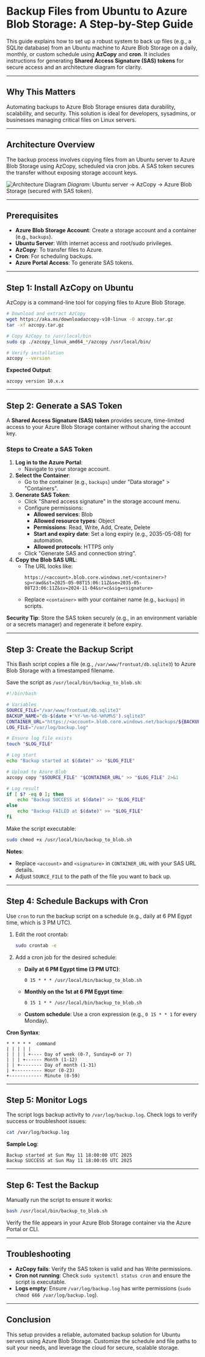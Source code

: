 # Backup Files from Ubuntu to Azure Blob Storage: A Step-by-Step Guide

This guide explains how to set up a robust system to back up files (e.g., a SQLite database) from an Ubuntu machine to Azure Blob Storage on a daily, monthly, or custom schedule using **AzCopy** and **cron**. It includes instructions for generating **Shared Access Signature (SAS) tokens** for secure access and an architecture diagram for clarity.

---

## Why This Matters
Automating backups to Azure Blob Storage ensures data durability, scalability, and security. This solution is ideal for developers, sysadmins, or businesses managing critical files on Linux servers.

---

## Architecture Overview
The backup process involves copying files from an Ubuntu server to Azure Blob Storage using AzCopy, scheduled via cron jobs. A SAS token secures the transfer without exposing storage account keys.

![Architecture Diagram](https://raw.githubusercontent.com/your-repo/backup-to-azure/main/architecture-diagram.png)
*Diagram*: Ubuntu server → AzCopy → Azure Blob Storage (secured with SAS token).

---

## Prerequisites
- **Azure Blob Storage Account**: Create a storage account and a container (e.g., `backups`).
- **Ubuntu Server**: With internet access and root/sudo privileges.
- **AzCopy**: To transfer files to Azure.
- **Cron**: For scheduling backups.
- **Azure Portal Access**: To generate SAS tokens.

---

## Step 1: Install AzCopy on Ubuntu
AzCopy is a command-line tool for copying files to Azure Blob Storage.

```bash
# Download and extract AzCopy
wget https://aka.ms/downloadazcopy-v10-linux -O azcopy.tar.gz
tar -xf azcopy.tar.gz

# Copy AzCopy to /usr/local/bin
sudo cp ./azcopy_linux_amd64_*/azcopy /usr/local/bin/

# Verify installation
azcopy --version
```

**Expected Output**:
```
azcopy version 10.x.x
```

---

## Step 2: Generate a SAS Token
A **Shared Access Signature (SAS) token** provides secure, time-limited access to your Azure Blob Storage container without sharing the account key.

### Steps to Create a SAS Token
1. **Log in to the Azure Portal**:
   - Navigate to your storage account.
2. **Select the Container**:
   - Go to the container (e.g., `backups`) under "Data storage" > "Containers".
3. **Generate SAS Token**:
   - Click "Shared access signature" in the storage account menu.
   - Configure permissions:
     - **Allowed services**: Blob
     - **Allowed resource types**: Object
     - **Permissions**: Read, Write, Add, Create, Delete
     - **Start and expiry date**: Set a long expiry (e.g., 2035-05-08) for automation.
     - **Allowed protocols**: HTTPS only
   - Click "Generate SAS and connection string".
4. **Copy the Blob SAS URL**:
   - The URL looks like:
     ```
     https://<account>.blob.core.windows.net/<container>?sp=rawd&st=2025-05-08T15:06:11Z&se=2035-05-08T23:06:11Z&sv=2024-11-04&sr=c&sig=<signature>
     ```
   - Replace `<container>` with your container name (e.g., `backups`) in scripts.

**Security Tip**: Store the SAS token securely (e.g., in an environment variable or a secrets manager) and regenerate it before expiry.

---

## Step 3: Create the Backup Script
This Bash script copies a file (e.g., `/var/www/frontuat/db.sqlite3`) to Azure Blob Storage with a timestamped filename.

Save the script as `/usr/local/bin/backup_to_blob.sh`:

```bash
#!/bin/bash

# Variables
SOURCE_FILE="/var/www/frontuat/db.sqlite3"
BACKUP_NAME="db-$(date +'%Y-%m-%d-%H%M%S').sqlite3"
CONTAINER_URL="https://<account>.blob.core.windows.net/backups/${BACKUP_NAME}?sp=rawd&st=2025-05-08T15:06:11Z&se=2035-05-08T23:06:11Z&sv=2024-11-04&sr=c&sig=<signature>"
LOG_FILE="/var/log/backup.log"

# Ensure log file exists
touch "$LOG_FILE"

# Log start
echo "Backup started at $(date)" >> "$LOG_FILE"

# Upload to Azure Blob
azcopy copy "$SOURCE_FILE" "$CONTAINER_URL" >> "$LOG_FILE" 2>&1

# Log result
if [ $? -eq 0 ]; then
    echo "Backup SUCCESS at $(date)" >> "$LOG_FILE"
else
    echo "Backup FAILED at $(date)" >> "$LOG_FILE"
fi
```

Make the script executable:
```bash
sudo chmod +x /usr/local/bin/backup_to_blob.sh
```

**Notes**:
- Replace `<account>` and `<signature>` in `CONTAINER_URL` with your SAS URL details.
- Adjust `SOURCE_FILE` to the path of the file you want to back up.

---

## Step 4: Schedule Backups with Cron
Use `cron` to run the backup script on a schedule (e.g., daily at 6 PM Egypt time, which is 3 PM UTC).

1. Edit the root crontab:
   ```bash
   sudo crontab -e
   ```

2. Add a cron job for the desired schedule:
   - **Daily at 6 PM Egypt time (3 PM UTC)**:
     ```
     0 15 * * * /usr/local/bin/backup_to_blob.sh
     ```
   - **Monthly on the 1st at 6 PM Egypt time**:
     ```
     0 15 1 * * /usr/local/bin/backup_to_blob.sh
     ```
   - **Custom schedule**: Use a cron expression (e.g., `0 15 * * 1` for every Monday).

**Cron Syntax**:
```
* * * * *  command
| | | | |
| | | | +---- Day of week (0-7, Sunday=0 or 7)
| | | +------ Month (1-12)
| | +-------- Day of month (1-31)
| +---------- Hour (0-23)
+------------ Minute (0-59)
```

---

## Step 5: Monitor Logs
The script logs backup activity to `/var/log/backup.log`. Check logs to verify success or troubleshoot issues:
```bash
cat /var/log/backup.log
```

**Sample Log**:
```
Backup started at Sun May 11 18:00:00 UTC 2025
Backup SUCCESS at Sun May 11 18:00:05 UTC 2025
```

---

## Step 6: Test the Backup
Manually run the script to ensure it works:
```bash
bash /usr/local/bin/backup_to_blob.sh
```

Verify the file appears in your Azure Blob Storage container via the Azure Portal or CLI.

---


## Troubleshooting
- **AzCopy fails**: Verify the SAS token is valid and has Write permissions.
- **Cron not running**: Check `sudo systemctl status cron` and ensure the script is executable.
- **Logs empty**: Ensure `/var/log/backup.log` has write permissions (`sudo chmod 666 /var/log/backup.log`).

---

## Conclusion
This setup provides a reliable, automated backup solution for Ubuntu servers using Azure Blob Storage. Customize the schedule and file paths to suit your needs, and leverage the cloud for secure, scalable storage.

